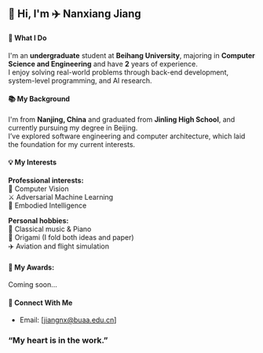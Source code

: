 ## 👋 Hi, I'm ✈️ Nanxiang Jiang

#### 🚀 What I Do  

I'm an **undergraduate** student at **Beihang University**, majoring in **Computer Science and Engineering** and have **2** years of experience.  
I enjoy solving real-world problems through back-end development, system-level programming, and AI research.

#### 📚 My Background  

I'm from **Nanjing, China** and graduated from **Jinling High School**, and currently pursuing my degree in Beijing.  
I’ve explored software engineering and computer architecture, which laid the foundation for my current interests.

#### 💡 My Interests  

**Professional interests:**  
🧠 Computer Vision  
⚔️ Adversarial Machine Learning  
🤖 Embodied Intelligence  

**Personal hobbies:**  
🎼 Classical music & Piano  
🧩 Origami (I fold both ideas and paper)  
✈️ Aviation and flight simulation  

#### 🥇 My Awards:  

Coming soon...

#### 🔗 Connect With Me  

- Email: [jiangnx@buaa.edu.cn]  

### “My heart is in the work.”
